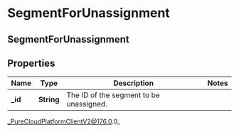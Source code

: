 # SegmentForUnassignment

## SegmentForUnassignment

## Properties

|Name | Type | Description | Notes|
|------------ | ------------- | ------------- | -------------|
| **_id** | **String** | The ID of the segment to be unassigned. | |



_PureCloudPlatformClientV2@176.0.0_
